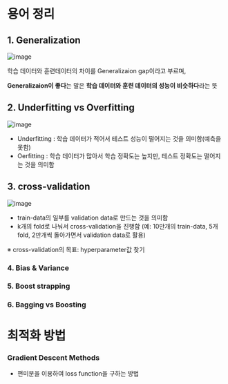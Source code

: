 # 용어 정리

## 1. Generalization
![image](https://user-images.githubusercontent.com/102525066/193611578-83710843-1940-40e3-b38b-b1647e2b5ea2.png)

학습 데이터와 훈련데이터의 차이를 Generalizaion gap이라고 부르며,

**Generalizaion이 좋다**는 말은 **학습 데이터와 훈련 데이터의 성능이 비슷하다**라는 뜻

## 2. Underfitting vs Overfitting
![image](https://user-images.githubusercontent.com/102525066/193613744-289fd180-bc3f-493e-a8e0-8af7dede75cd.png)

* Underfitting : 학습 데이터가 적어서 테스트 성능이 떨어지는 것을 의미함(예측을 못함)
* Oerfitting : 학습 데이터가 많아서 학습 정확도는 높지만, 테스트 정확도는 떨어지는 것을 의미함

## 3. cross-validation
![image](https://user-images.githubusercontent.com/102525066/193613031-a1a11aae-798c-46e1-9d82-d98f59263566.png)

* train-data의 일부를 validation data로 만드는 것을 의미함
* k개의 fold로 나눠서 cross-validation을 진행함 (예: 10만개의 train-data, 5개 fold, 2만개씩 돌아가면서 validation data로 활용)
  
※ cross-validation의 목표: hyperparameter값 찾기

### 4. Bias & Variance

### 5. Boost strapping

### 6. Bagging vs Boosting

# 최적화 방법

### Gradient Descent Methods
* 편미분을 이용하여 loss function을 구하는 방법
